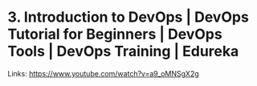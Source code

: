 # 3. Introduction to DevOps | DevOps Tutorial for Beginners | DevOps Tools | DevOps Training | Edureka

Links: https://www.youtube.com/watch?v=a9_oMNSgX2g